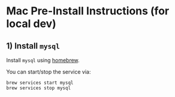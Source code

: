 # Mac Pre-Install Instructions (for local dev)

## 1) Install `mysql`

Install `mysql` using [homebrew](https://brew.sh/).

You can start/stop the service via:

```
brew services start mysql
brew services stop mysql
```